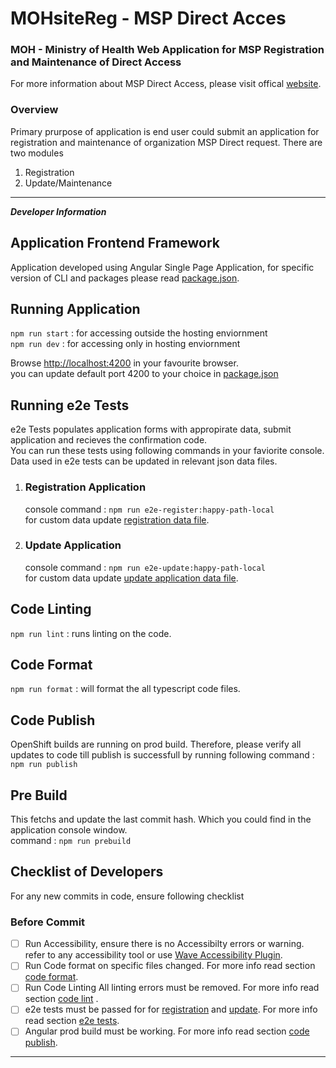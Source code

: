 # MOHsiteReg - MSP Direct Acces
### MOH - Ministry of Health Web Application for MSP Registration and Maintenance of Direct Access
For more information about MSP Direct Access, please visit offical [website](https://www2.gov.bc.ca/gov/content/health/practitioner-professional-resources/system-access/msp-direct?keyword=MSP&keyword=Direct "Registering for and maintaining MSP Direct Access").

### Overview
Primary prurpose of application is end user could submit an application for registration and maintenance of organization MSP Direct request.
There are two modules 

1. Registration
2. Update/Maintenance

***
***Developer Information***  

 ## Application Frontend Framework 
 Application developed using Angular Single Page Application, for specific version of CLI and packages please read [package.json](package.json). 

## Running Application 

`npm run start` : for accessing outside the hosting enviornment  
`npm run dev` : for accessing only in hosting enviornment

Browse [http://localhost:4200](http://localhost:4200 "MSP Direct local instance") in your favourite browser.   
you can update default port 4200 to your choice in [package.json](package.json)

## Running e2e Tests
e2e Tests populates application forms with appropirate data, submit application and recieves the confirmation code.  
You can run these tests using following commands in your faviorite console.
Data used in e2e tests can be updated in relevant json data files.

1. ### Registration Application
     console command  : `npm run e2e-register:happy-path-local`  
     for custom data update [registration data file](e2e/data.json "Update relevant data file").
     
2. ### Update Application
     console command  : `npm run e2e-update:happy-path-local`   
     for custom data update [update application data file](e2e/data-update.json).
     
     
## Code Linting

`npm run lint` : runs linting on the code.

## Code Format

`npm run format` : will format the all typescript code files.

## Code Publish

OpenShift builds are running on prod build. 
Therefore, please verify all updates to code till publish is successfull by running following
command : `npm run publish` 

## Pre Build

This fetchs and update the last commit hash. Which you could find in the application console window.  
command  : `npm run prebuild` 

## Checklist of Developers

For any new commits in code,  ensure following checklist  
### Before Commit

- [ ] Run Accessibility, ensure there is no Accessibilty errors or warning. refer to any accessibility tool or use [Wave Accessibility Plugin](https://wave.webaim.org/).
- [ ] Run Code format on specific files changed. For more info read section [code format](#code-format).
- [ ] Run Code Linting All linting errors must be removed. For more info read section [code lint](#Code-Linting) .
- [ ] e2e tests must be passed for for [registration](#Registration-Application) and [update](#Update-Application). For more info read section [e2e tests](#Running-e2e-Tests).
- [ ] Angular prod build must be working. For more info read section [code publish](#Code-Publish).

***
